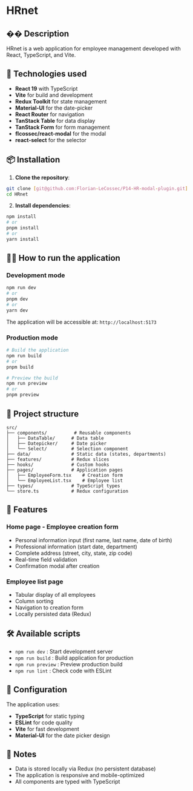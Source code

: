 # HRnet

## �� Description

HRnet is a web application for employee management developed with React, TypeScript, and Vite.

## 🚀 Technologies used

- **React 19** with TypeScript
- **Vite** for build and development
- **Redux Toolkit** for state management
- **Material-UI** for the date-picker
- **React Router** for navigation
- **TanStack Table** for data display
- **TanStack Form** for form management
- **flcossec/react-modal** for the modal
- **react-select** for the selector

## 📦 Installation

1. **Clone the repository**:
```bash
git clone [git@github.com:Florian-LeCossec/P14-HR-modal-plugin.git]
cd HRnet
```

2. **Install dependencies**:
```bash
npm install
# or
pnpm install
# or
yarn install
```

## 🏃‍♂️ How to run the application

### Development mode
```bash
npm run dev
# or
pnpm dev
# or
yarn dev
```

The application will be accessible at: `http://localhost:5173`

### Production mode
```bash
# Build the application
npm run build
# or
pnpm build

# Preview the build
npm run preview
# or
pnpm preview
```

## 📁 Project structure

```
src/
├── components/          # Reusable components
│   ├── DataTable/      # Data table
│   ├── Datepicker/     # Date picker
│   └── Select/         # Selection component
├── data/               # Static data (states, departments)
├── features/           # Redux slices
├── hooks/              # Custom hooks
├── pages/              # Application pages
│   ├── EmployeeForm.tsx    # Creation form
│   └── EmployeeList.tsx    # Employee list
├── types/              # TypeScript types
└── store.ts            # Redux configuration
```

## 🎯 Features

### Home page - Employee creation form
- Personal information input (first name, last name, date of birth)
- Professional information (start date, department)
- Complete address (street, city, state, zip code)
- Real-time field validation
- Confirmation modal after creation

### Employee list page
- Tabular display of all employees
- Column sorting
- Navigation to creation form
- Locally persisted data (Redux)

## 🛠️ Available scripts

- `npm run dev` : Start development server
- `npm run build` : Build application for production
- `npm run preview` : Preview production build
- `npm run lint` : Check code with ESLint

## 🔧 Configuration

The application uses:
- **TypeScript** for static typing
- **ESLint** for code quality
- **Vite** for fast development
- **Material-UI** for the date picker design

## 📝 Notes

- Data is stored locally via Redux (no persistent database)
- The application is responsive and mobile-optimized
- All components are typed with TypeScript
